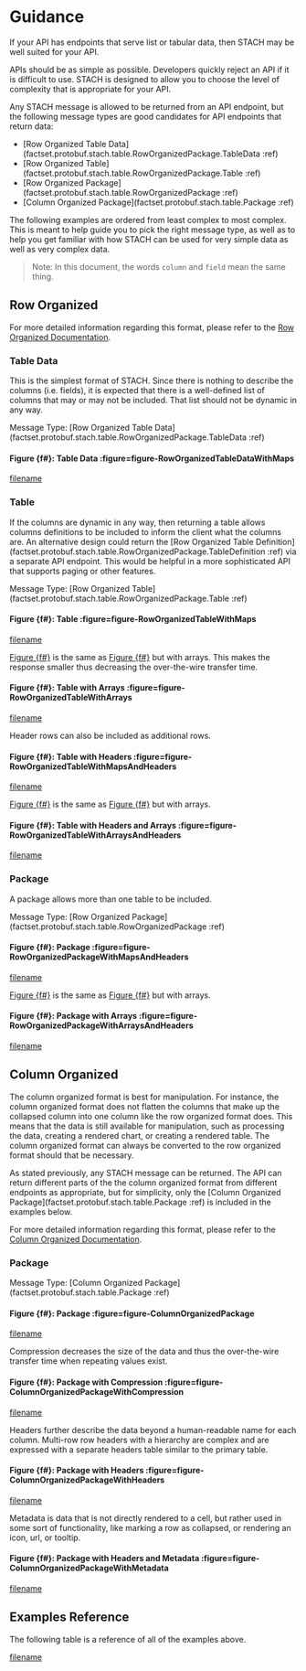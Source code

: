 # Guidance

If your API has endpoints that serve list or tabular data, then STACH may be well suited for your API.

APIs should be as simple as possible. Developers quickly reject an API if it is difficult to use. STACH is designed to allow you to choose the level of complexity that is appropriate for your API.

Any STACH message is allowed to be returned from an API endpoint, but the following message types are good candidates for API endpoints that return data:
- [Row Organized Table Data](factset.protobuf.stach.table.RowOrganizedPackage.TableData :ref) 
- [Row Organized Table](factset.protobuf.stach.table.RowOrganizedPackage.Table :ref) 
- [Row Organized Package](factset.protobuf.stach.table.RowOrganizedPackage :ref) 
- [Column Organized Package](factset.protobuf.stach.table.Package :ref) 

The following examples are ordered from least complex to most complex. This is meant to help guide you to pick the right message type, as well as to help you get familiar with how STACH can be used for very simple data as well as very complex data.

> Note: In this document, the words `column` and `field` mean the same thing.

## Row Organized

For more detailed information regarding this format, please refer to the [Row Organized Documentation](RowOrganized.md).

### Table Data

This is the simplest format of STACH. Since there is nothing to describe the columns (i.e. fields), it is expected that there is a well-defined list of columns that may or may not be included. That list should not be dynamic in any way.

Message Type: [Row Organized Table Data](factset.protobuf.stach.table.RowOrganizedPackage.TableData :ref) 

#### Figure {f#}: Table Data :figure=figure-RowOrganizedTableDataWithMaps

[filename](examples/Guidance/RowOrganizedTableDataWithMaps.json ':include')

### Table

If the columns are dynamic in any way, then returning a table allows columns definitions to be included to inform the client what the columns are. An alternative design could return the [Row Organized Table Definition](factset.protobuf.stach.table.RowOrganizedPackage.TableDefinition :ref) via a separate API endpoint. This would be helpful in a more sophisticated API that supports paging or other features.

Message Type: [Row Organized Table](factset.protobuf.stach.table.RowOrganizedPackage.Table :ref) 

#### Figure {f#}: Table :figure=figure-RowOrganizedTableWithMaps

[filename](examples/Guidance/RowOrganizedTableWithMaps.json ':include')

[Figure {f#}](#figure-RowOrganizedTableWithArrays) is the same as [Figure {f#}](#figure-RowOrganizedTableWithMaps) but with arrays. This makes the response smaller thus decreasing the over-the-wire transfer time.

#### Figure {f#}: Table with Arrays :figure=figure-RowOrganizedTableWithArrays

[filename](examples/Guidance/RowOrganizedTableWithArrays.json ':include')

Header rows can also be included as additional rows.

#### Figure {f#}: Table with Headers :figure=figure-RowOrganizedTableWithMapsAndHeaders

[filename](examples/Guidance/RowOrganizedTableWithMapsAndHeaders.json ':include')

[Figure {f#}](#figure-RowOrganizedTableWithArraysAndHeaders) is the same as [Figure {f#}](#figure-RowOrganizedTableWithMapsAndHeaders) but with arrays.

#### Figure {f#}: Table with Headers and Arrays :figure=figure-RowOrganizedTableWithArraysAndHeaders

[filename](examples/Guidance/RowOrganizedTableWithArraysAndHeaders.json ':include')


### Package

A package allows more than one table to be included.

Message Type: [Row Organized Package](factset.protobuf.stach.table.RowOrganizedPackage :ref) 

#### Figure {f#}: Package :figure=figure-RowOrganizedPackageWithMapsAndHeaders

[filename](examples/Guidance/RowOrganizedPackageWithMapsAndHeaders.json ':include')

[Figure {f#}](#figure-RowOrganizedPackageWithArraysAndHeaders) is the same as [Figure {f#}](#figure-RowOrganizedPackageWithMapsAndHeaders) but with arrays.

#### Figure {f#}: Package with Arrays :figure=figure-RowOrganizedPackageWithArraysAndHeaders

[filename](examples/Guidance/RowOrganizedPackageWithArraysAndHeaders.json ':include')

## Column Organized

The column organized format is best for manipulation. For instance, the column organized format does not flatten the columns that make up the collapsed column into one column like the row organized format does. This means that the data is still available for manipulation, such as processing the data, creating a rendered chart, or creating a rendered table. The column organized format can always be converted to the row organized format should that be necessary.

As stated previously, any STACH message can be returned. The API can return different parts of the the column organized format from different endpoints as appropriate, but for simplicity, only the [Column Organized Package](factset.protobuf.stach.table.Package :ref) is included in the examples below.

For more detailed information regarding this format, please refer to the [Column Organized Documentation](ColumnOrganized.md).

### Package

Message Type: [Column Organized Package](factset.protobuf.stach.table.Package :ref) 

#### Figure {f#}: Package :figure=figure-ColumnOrganizedPackage

[filename](examples/Guidance/ColumnOrganizedPackage.json ':include') 

Compression decreases the size of the data and thus the over-the-wire transfer time when repeating values exist.

#### Figure {f#}: Package with Compression :figure=figure-ColumnOrganizedPackageWithCompression

[filename](examples/Guidance/ColumnOrganizedPackageWithCompression.json ':include')

Headers further describe the data beyond a human-readable name for each column. Multi-row row headers with a hierarchy are complex and are expressed with a separate headers table similar to the primary table.

#### Figure {f#}: Package with Headers :figure=figure-ColumnOrganizedPackageWithHeaders

[filename](examples/Guidance/ColumnOrganizedPackageWithHeaders.json ':include')

Metadata is data that is not directly rendered to a cell, but rather used in some sort of functionality, like marking a row as collapsed, or rendering an icon, url, or tooltip.

#### Figure {f#}: Package with Headers and Metadata :figure=figure-ColumnOrganizedPackageWithMetadata

[filename](examples/Guidance/ColumnOrganizedPackageWithMetadata.json ':include')

## Examples Reference

The following table is a reference of all of the examples above.

[filename](examples/Guidance/Examples.md ':include')